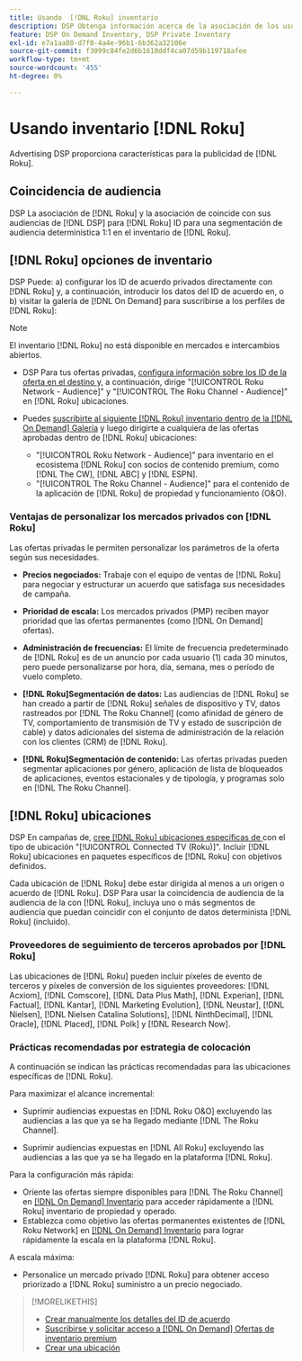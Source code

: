 ```yaml
---
title: Usando  [!DNL Roku] inventario
description: DSP Obtenga información acerca de la asociación de los usuarios con  [!DNL Roku], incluidas las opciones de inventario, los proveedores de seguimiento de terceros aprobados y las prácticas recomendadas para las ubicaciones específicas de  [!DNL Roku].
feature: DSP On Demand Inventory, DSP Private Inventory
exl-id: e7a1aa80-d7f0-4a4e-96b1-6b362a32106e
source-git-commit: f3099c84fe2d6b1610ddf4ca07d59b119718afee
workflow-type: tm+mt
source-wordcount: '455'
ht-degree: 0%

---
```


# Usando inventario [!DNL Roku]

Advertising DSP proporciona características para la publicidad de [!DNL Roku].

## Coincidencia de audiencia

DSP La asociación de [!DNL Roku] y la asociación de coincide con sus audiencias de [!DNL DSP] para [!DNL Roku] ID para una segmentación de audiencia determinística 1:1 en el inventario de [!DNL Roku].

## [!DNL Roku] opciones de inventario

DSP Puede: a) configurar los ID de acuerdo privados directamente con [!DNL Roku] y, a continuación, introducir los datos del ID de acuerdo en, o b) visitar la galería de [!DNL On Demand] para suscribirse a los perfiles de [!DNL Roku]:

>[!NOTE]
>
>El inventario [!DNL Roku] no está disponible en mercados e intercambios abiertos.

* DSP Para tus ofertas privadas, [configura información sobre los ID de la oferta en el destino ](/help/dsp/inventory/deal-id-create.md) y, a continuación, dirige &quot;[!UICONTROL Roku Network - Audience]&quot; y &quot;[!UICONTROL The Roku Channel - Audience]&quot; en [!DNL Roku] ubicaciones.<!-- Or do you target the deal ID?? I see those strings for Roku On Demand inventory. Clarify if all Roku private deals show up as one or the other of these in Roku Private inventory in Roku placement settings. -->

* Puedes [suscribirte al siguiente [!DNL Roku] inventario dentro de la [!DNL On Demand] Galería](/help/dsp/inventory/on-demand-inventory-subscribe.md) y luego dirigirte a cualquiera de las ofertas aprobadas dentro de [!DNL Roku] ubicaciones:

   * &quot;[!UICONTROL Roku Network - Audience]&quot; para inventario en el ecosistema [!DNL Roku] con socios de contenido premium, como [!DNL The CW], [!DNL ABC] y [!DNL ESPN].
   * &quot;[!UICONTROL The Roku Channel - Audience]&quot; para el contenido de la aplicación de [!DNL Roku] de propiedad y funcionamiento (O&amp;O).

### Ventajas de personalizar los mercados privados con [!DNL Roku]

Las ofertas privadas le permiten personalizar los parámetros de la oferta según sus necesidades.

* **Precios negociados:** Trabaje con el equipo de ventas de [!DNL Roku] para negociar y estructurar un acuerdo que satisfaga sus necesidades de campaña.

* **Prioridad de escala:** Los mercados privados (PMP) reciben mayor prioridad que las ofertas permanentes (como [!DNL On Demand] ofertas).

* **Administración de frecuencias:** El límite de frecuencia predeterminado de [!DNL Roku] es de un anuncio por cada usuario (1) cada 30 minutos, pero puede personalizarse por hora, día, semana, mes o período de vuelo completo.<!-- Within the DSP placement settings? NO - you negotiate this with Roku, but Christine to confirm with Amanda whether you should be able to edit this in placement. -->

* **[!DNL Roku]Segmentación de datos:** Las audiencias de [!DNL Roku] se han creado a partir de [!DNL Roku] señales de dispositivo y TV, datos rastreados por [!DNL The Roku Channel] (como afinidad de género de TV, comportamiento de transmisión de TV y estado de suscripción de cable) y datos adicionales del sistema de administración de la relación con los clientes (CRM) de [!DNL Roku].

* **[!DNL Roku]Segmentación de contenido:** Las ofertas privadas pueden segmentar aplicaciones por género, aplicación de lista de bloqueados de aplicaciones, eventos estacionales y de tipología, y programas solo en [!DNL The Roku Channel].

## [!DNL Roku] ubicaciones

DSP En campañas de, [cree  [!DNL Roku] ubicaciones específicas de ](/help/dsp/campaign-management/placements/placement-create.md) con el tipo de ubicación &quot;[!UICONTROL Connected TV (Roku)]&quot;. Incluir [!DNL Roku] ubicaciones en paquetes específicos de [!DNL Roku] con objetivos definidos.

Cada ubicación de [!DNL Roku] debe estar dirigida al menos a un origen o acuerdo de [!DNL Roku]. DSP Para usar la coincidencia de audiencia de la audiencia de la con [!DNL Roku], incluya uno o más segmentos de audiencia que puedan coincidir con el conjunto de datos determinista [!DNL Roku] (incluido).

### Proveedores de seguimiento de terceros aprobados por [!DNL Roku]

Las ubicaciones de [!DNL Roku] pueden incluir píxeles de evento de terceros y píxeles de conversión de los siguientes proveedores: [!DNL Acxiom], [!DNL Comscore], [!DNL Data Plus Math], [!DNL Experian], [!DNL Factual], [!DNL Kantar], [!DNL Marketing Evolution], [!DNL Neustar], [!DNL Nielsen], [!DNL Nielsen Catalina Solutions], [!DNL NinthDecimal], [!DNL Oracle], [!DNL Placed], [!DNL Polk] y [!DNL Research Now].

### Prácticas recomendadas por estrategia de colocación

A continuación se indican las prácticas recomendadas para las ubicaciones específicas de [!DNL Roku].

Para maximizar el alcance incremental:

* Suprimir audiencias expuestas en [!DNL Roku O&O] excluyendo las audiencias a las que ya se ha llegado mediante [!DNL The Roku Channel].

* Suprimir audiencias expuestas en [!DNL All Roku] excluyendo las audiencias a las que ya se ha llegado en la plataforma [!DNL Roku].

Para la configuración más rápida:

* Oriente las ofertas siempre disponibles para [!DNL The Roku Channel] en [[!DNL On Demand] Inventario](/help/dsp/inventory/on-demand-inventory-subscribe.md) para acceder rápidamente a [!DNL Roku] inventario de propiedad y operado.
* Establezca como objetivo las ofertas permanentes existentes de [!DNL Roku Network] en [[!DNL On Demand] Inventario](/help/dsp/inventory/on-demand-inventory-subscribe.md) para lograr rápidamente la escala en la plataforma [!DNL Roku].

A escala máxima:

* Personalice un mercado privado [!DNL Roku] para obtener acceso priorizado a [!DNL Roku] suministro a un precio negociado.

>[!MORELIKETHIS]
>
>* [Crear manualmente los detalles del ID de acuerdo](/help/dsp/inventory/deal-id-create.md)
> * [Suscribirse y solicitar acceso a [!DNL On Demand] Ofertas de inventario premium](/help/dsp/inventory/on-demand-inventory-subscribe.md)
>* [Crear una ubicación](/help/dsp/campaign-management/placements/placement-create.md)
